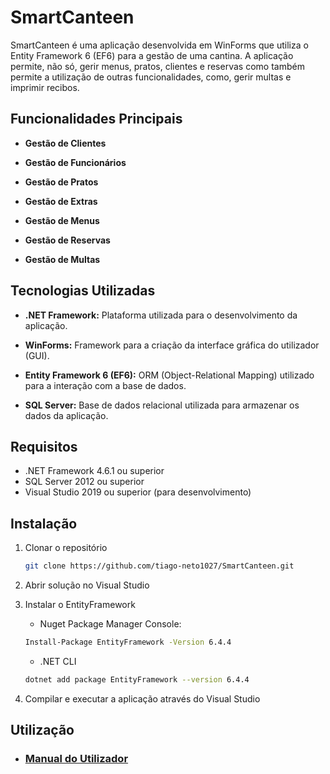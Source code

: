 # SmartCanteen

SmartCanteen é uma aplicação desenvolvida em WinForms que utiliza o Entity Framework 6 (EF6) para a gestão de uma cantina. A aplicação permite, não só, gerir menus, pratos, clientes e reservas como também permite a utilização de outras funcionalidades, como, gerir multas e imprimir recibos.

## Funcionalidades Principais
- **Gestão de Clientes**

- **Gestão de Funcionários**

- **Gestão de Pratos**

- **Gestão de Extras**

- **Gestão de Menus**

- **Gestão de Reservas**

- **Gestão de Multas**

## Tecnologias Utilizadas
- **.NET Framework:** Plataforma utilizada para o desenvolvimento da aplicação.

- **WinForms:** Framework para a criação da interface gráfica do utilizador (GUI).

- **Entity Framework 6 (EF6):** ORM (Object-Relational Mapping) utilizado para a interação com a base de dados.

- **SQL Server:** Base de dados relacional utilizada para armazenar os dados da aplicação.

## Requisitos
- .NET Framework 4.6.1 ou superior
- SQL Server 2012 ou superior
- Visual Studio 2019 ou superior (para desenvolvimento)

## Instalação

1. Clonar o repositório
    ```sh
    git clone https://github.com/tiago-neto1027/SmartCanteen.git
    ```
2. Abrir solução no Visual Studio

3. Instalar o EntityFramework
    - Nuget Package Manager Console:
    ```sh
    Install-Package EntityFramework -Version 6.4.4
    ```
    - .NET CLI
    ```sh
    dotnet add package EntityFramework --version 6.4.4
    ```

4. Compilar e executar a aplicação através do Visual Studio

## Utilização

- ### [Manual do Utilizador](path/to/your/file.pdf)